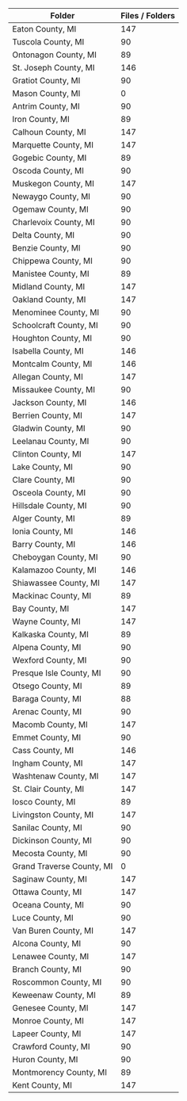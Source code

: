| Folder                    |   Files / Folders |
|---------------------------|-------------------|
| Eaton County, MI          |               147 |
| Tuscola County, MI        |                90 |
| Ontonagon County, MI      |                89 |
| St. Joseph County, MI     |               146 |
| Gratiot County, MI        |                90 |
| Mason County, MI          |                 0 |
| Antrim County, MI         |                90 |
| Iron County, MI           |                89 |
| Calhoun County, MI        |               147 |
| Marquette County, MI      |               147 |
| Gogebic County, MI        |                89 |
| Oscoda County, MI         |                90 |
| Muskegon County, MI       |               147 |
| Newaygo County, MI        |                90 |
| Ogemaw County, MI         |                90 |
| Charlevoix County, MI     |                90 |
| Delta County, MI          |                90 |
| Benzie County, MI         |                90 |
| Chippewa County, MI       |                90 |
| Manistee County, MI       |                89 |
| Midland County, MI        |               147 |
| Oakland County, MI        |               147 |
| Menominee County, MI      |                90 |
| Schoolcraft County, MI    |                90 |
| Houghton County, MI       |                90 |
| Isabella County, MI       |               146 |
| Montcalm County, MI       |               146 |
| Allegan County, MI        |               147 |
| Missaukee County, MI      |                90 |
| Jackson County, MI        |               146 |
| Berrien County, MI        |               147 |
| Gladwin County, MI        |                90 |
| Leelanau County, MI       |                90 |
| Clinton County, MI        |               147 |
| Lake County, MI           |                90 |
| Clare County, MI          |                90 |
| Osceola County, MI        |                90 |
| Hillsdale County, MI      |                90 |
| Alger County, MI          |                89 |
| Ionia County, MI          |               146 |
| Barry County, MI          |               146 |
| Cheboygan County, MI      |                90 |
| Kalamazoo County, MI      |               146 |
| Shiawassee County, MI     |               147 |
| Mackinac County, MI       |                89 |
| Bay County, MI            |               147 |
| Wayne County, MI          |               147 |
| Kalkaska County, MI       |                89 |
| Alpena County, MI         |                90 |
| Wexford County, MI        |                90 |
| Presque Isle County, MI   |                90 |
| Otsego County, MI         |                89 |
| Baraga County, MI         |                88 |
| Arenac County, MI         |                90 |
| Macomb County, MI         |               147 |
| Emmet County, MI          |                90 |
| Cass County, MI           |               146 |
| Ingham County, MI         |               147 |
| Washtenaw County, MI      |               147 |
| St. Clair County, MI      |               147 |
| Iosco County, MI          |                89 |
| Livingston County, MI     |               147 |
| Sanilac County, MI        |                90 |
| Dickinson County, MI      |                90 |
| Mecosta County, MI        |                90 |
| Grand Traverse County, MI |                 0 |
| Saginaw County, MI        |               147 |
| Ottawa County, MI         |               147 |
| Oceana County, MI         |                90 |
| Luce County, MI           |                90 |
| Van Buren County, MI      |               147 |
| Alcona County, MI         |                90 |
| Lenawee County, MI        |               147 |
| Branch County, MI         |                90 |
| Roscommon County, MI      |                90 |
| Keweenaw County, MI       |                89 |
| Genesee County, MI        |               147 |
| Monroe County, MI         |               147 |
| Lapeer County, MI         |               147 |
| Crawford County, MI       |                90 |
| Huron County, MI          |                90 |
| Montmorency County, MI    |                89 |
| Kent County, MI           |               147 |